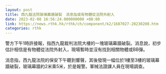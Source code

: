 ```yaml
---
layout: post
title: 西九龍法院玻璃幕牆破裂　消息指或有物體從法院外射入
date: 2023-02-08 16:56:24.000000000 +08:00
link: https://news.rthk.hk/rthk/ch/component/k2/1687027-20230208.htm
categories: rthk
---
```


警方下午1時許接報，指西九龍裁判法院大樓的一塊玻璃幕牆破裂。消息說，初步估計相信是有物體從法院外射入，現場暫時並沒有找到相關物體或BB彈。

消息指，西九龍法院的保安下午聽到響聲，其後發現一幅位於1樓至3樓的玻璃幕牆破裂，玻璃幕牆約2米乘5米，於是報警。軍械法證課人員在現場調查。
